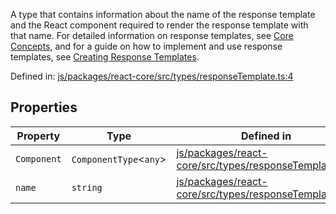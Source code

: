 A type that contains information about the name of the response template and the React component required to render the response template with that name.
For detailed information on response templates, see [Core Concepts](../../../../concepts/001-core-concepts.md#response-templates), and for a guide on how to implement and use response templates,
see [Creating Response Templates](../../../../guides/customization/007-response-templates.mdx).

Defined in: [js/packages/react-core/src/types/responseTemplate.ts:4](https://github.com/thesysdev/crayon/blob/main/js/packages/react-core/src/types/responseTemplate.ts#L4)

## Properties

| Property                           | Type                     | Defined in                                                                                                                                                      |
| ---------------------------------- | ------------------------ | --------------------------------------------------------------------------------------------------------------------------------------------------------------- |
| <a id="component"></a> `Component` | `ComponentType`\<`any`\> | [js/packages/react-core/src/types/responseTemplate.ts:6](https://github.com/thesysdev/crayon/blob/main/js/packages/react-core/src/types/responseTemplate.ts#L6) |
| <a id="name"></a> `name`           | `string`                 | [js/packages/react-core/src/types/responseTemplate.ts:5](https://github.com/thesysdev/crayon/blob/main/js/packages/react-core/src/types/responseTemplate.ts#L5) |
